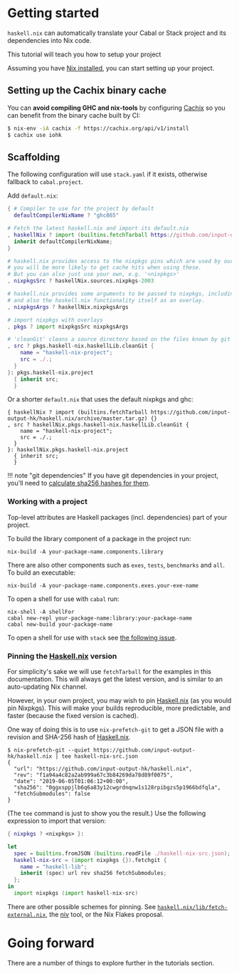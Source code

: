 # Getting started

`haskell.nix` can automatically translate your Cabal or Stack project and its dependencies into Nix code.

This tutorial will teach you how to setup your project

Assuming you have [Nix installed](https://nixos.org/download.html), you can start setting up your project.

## Setting up the Cachix binary cache

You can **avoid compiling GHC and nix-tools** by configuring [Cachix](https://cachix.org)
so you can benefit from the binary cache built by CI:

```bash
$ nix-env -iA cachix -f https://cachix.org/api/v1/install
$ cachix use iohk
```

## Scaffolding

The following configuration will use `stack.yaml` if it exists,
otherwise fallback to `cabal.project`.

Add `default.nix`:

```nix
{ # Compiler to use for the project by default
  defaultCompilerNixName ? "ghc865"

# Fetch the latest haskell.nix and import its default.nix
, haskellNix ? import (builtins.fetchTarball https://github.com/input-output-hk/haskell.nix/archive/master.tar.gz) {
  inherit defaultCompilerNixName;
}

# haskell.nix provides access to the nixpkgs pins which are used by our CI, hence
# you will be more likely to get cache hits when using these.
# But you can also just use your own, e.g. '<nixpkgs>'
, nixpkgsSrc ? haskellNix.sources.nixpkgs-2003

# haskell.nix provides some arguments to be passed to nixpkgs, including some patches
# and also the haskell.nix functionality itself as an overlay.
, nixpkgsArgs ? haskellNix.nixpkgsArgs

# import nixpkgs with overlays
, pkgs ? import nixpkgsSrc nixpkgsArgs

# 'cleanGit' cleans a source directory based on the files known by git
, src ? pkgs.haskell-nix.haskellLib.cleanGit {
    name = "haskell-nix-project";
    src = ./.;
  }
}: pkgs.haskell-nix.project
  { inherit src;
  }
```

Or a shorter `default.nix` that uses the default nixpkgs and ghc:
```
{ haskellNix ? import (builtins.fetchTarball https://github.com/input-output-hk/haskell.nix/archive/master.tar.gz) {}
, src ? haskellNix.pkgs.haskell-nix.haskellLib.cleanGit {
    name = "haskell-nix-project";
    src = ./.;
  }
}: haskellNix.pkgs.haskell-nix.project
  { inherit src;
  }
```

!!! note "git dependencies"
    If you have git dependencies in your project, you'll need
    to [calculate sha256 hashes for them](./source-repository-hashes.md).

### Working with a project

Top-level attributes are Haskell packages (incl. dependencies) part of your project.

To build the library component of a package in the project run:

```shell
nix-build -A your-package-name.components.library
```

There are also other components such as `exes`, `tests`, `benchmarks` and `all`.
To build an executable:

```shell
nix-build -A your-package-name.components.exes.your-exe-name
```

To open a shell for use with `cabal` run:

```shell
nix-shell -A shellFor
cabal new-repl your-package-name:library:your-package-name
cabal new-build your-package-name
```

To open a shell for use with `stack` see [the following issue](https://github.com/input-output-hk/haskell.nix/issues/689#issuecomment-643832619).

### Pinning the [Haskell.nix][] version

For simplicity's sake we will use `fetchTarball` for the examples in
this documentation. This will always get the latest version, and is
similar to an auto-updating Nix channel.

However, in your own project, you may wish to pin [Haskell.nix][] (as
you would pin Nixpkgs). This will make your builds reproducible, more
predictable, and faster (because the fixed version is cached).

One way of doing this is to use `nix-prefetch-git` to get a JSON file
with a revision and SHA-256 hash of [Haskell.nix][].

```
$ nix-prefetch-git --quiet https://github.com/input-output-hk/haskell.nix | tee haskell-nix-src.json
{
  "url": "https://github.com/input-output-hk/haskell.nix",
  "rev": "f1a94a4c82a2ab999a67c3b84269da78d89f0075",
  "date": "2019-06-05T01:06:12+00:00",
  "sha256": "0ggxsppjlb6q6a83y12cwgrdnqnw1s128rpibgzs5p1966bdfqla",
  "fetchSubmodules": false
}
```

(The `tee` command is just to show you the result.)
Use the following expression to import that version:

```nix
{ nixpkgs ? <nixpkgs> }:

let
  spec = builtins.fromJSON (builtins.readFile ./haskell-nix-src.json);
  haskell-nix-src = (import nixpkgs {}).fetchgit {
    name = "haskell-lib";
    inherit (spec) url rev sha256 fetchSubmodules;
  };
in
  import nixpkgs (import haskell-nix-src)
```

There are other possible schemes for pinning. See
[`haskell.nix/lib/fetch-external.nix`](https://github.com/input-output-hk/haskell.nix/blob/master/lib/fetch-external.nix),
the [niv](https://github.com/nmattia/niv) tool, or the Nix Flakes
proposal.

# Going forward

There are a number of things to explore further in the tutorials section.

[haskell.nix]: https://github.com/input-output-hk/haskell.nix
